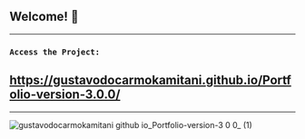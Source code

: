 ## Welcome! 👋
--------------------------------------------------------------------------

### `Access the Project:`

## https://gustavodocarmokamitani.github.io/Portfolio-version-3.0.0/

--------------------------------------------------------------------------

![gustavodocarmokamitani github io_Portfolio-version-3 0 0_ (1)](https://user-images.githubusercontent.com/26381791/157081727-062e4ac1-a721-4503-b5a2-3565a8be0e47.png)
